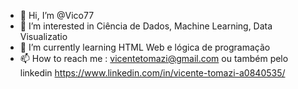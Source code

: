- 👋 Hi, I’m @Vico77
- 👀 I’m interested in  Ciência de Dados, Machine Learning,   Data Visualizatio  
- 🌱 I’m currently learning HTML Web e  lógica de  programação
- 📫 How to reach me : vicentetomazi@gmail.com  ou também pelo linkedin https://www.linkedin.com/in/vicente-tomazi-a0840535/

<!---
Vico77/Vico77 is a ✨ special ✨ repository because its `README.md` (this file) appears on your GitHub profile.
You can click the Preview link to take a look at your changes.
--->
 
